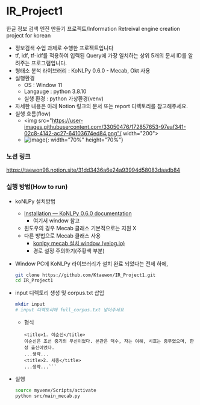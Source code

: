 # IR_Project1
한글 정보 검색 엔진 만들기 프로젝트/Information Retreival engine creation project for korean

- 정보검색 수업 과제로 수행한 프로젝트입니다
- tf, idf, tf-idf를 적용하여 입력된 Query에 가장 일치하는 상위 5개의 문서 ID를 알려주는 프로그램입니다.
- 형태소 분석 라이브러리 : KoNLPy 0.6.0 - Mecab, Okt 사용
- 실행환경
    - OS : Window 11
    - Langauge : python 3.8.10
    - 실행 환경 : python 가상환경(venv)
- 자세한 내용은 아래 Notion 링크의 문서 또는 report 디렉토리를 참고해주세요.
- 실행 흐름(flow)
    - <img src="https://user-images.githubusercontent.com/33050476/172857653-97eaf341-02c8-4142-ac27-64103674ed84.png"/ width="200">
    - ![image](https://user-images.githubusercontent.com/33050476/172857653-97eaf341-02c8-4142-ac27-64103674ed84.png){: width="70%" height="70%"}


### 노션 링크
https://taewon98.notion.site/31dd3436a6e24a93994d58083daadb84

### 실행 방법(How to run)
- koNLPy 설치방법
    - [Installation — KoNLPy 0.6.0 documentation](https://konlpy.org/en/latest/install/)
        - 여기서 window 참고
    - 윈도우의 경우 Mecab 클래스 기본적으로는 지원 X
    - 다른 방법으로 Mecab 클래스 사용
        - [konlpy mecab 설치 window (velog.io)](https://velog.io/@jyong0719/konlpy-mecab-%EC%84%A4%EC%B9%98-window)
        - 경로 설정 주의하기(주황색 부분)
        
- Window PC에 KoNLPy 라이브러리가 설치 완료 되었다는 전제 하에,
    
    ```bash
    git clone https://github.com/Ktaewon/IR_Project1.git
    cd IR_Project1
    ```
- input 디렉토리 생성 및 corpus.txt 삽입
  
    ```bash
    mkdir input
    # input 디렉토리에 full_corpus.txt 넣어주세요
    ```
    - 형식
        ```
        <title>1. 이순신</title> 
        이순신은 조선 중기의 무신이었다. 본관은 덕수, 자는 여해, 시호는 충무였으며, 한성 출신이었다. 
        ...생략...
        <title>2. 세종</title>
        ...생략...```
- 실행
    
    ```bash
    source myvenv/Scripts/activate
    python src/main_mecab.py
    ```
     
